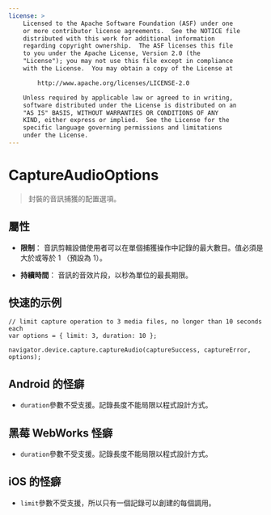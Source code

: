 ```yaml
---
license: >
    Licensed to the Apache Software Foundation (ASF) under one
    or more contributor license agreements.  See the NOTICE file
    distributed with this work for additional information
    regarding copyright ownership.  The ASF licenses this file
    to you under the Apache License, Version 2.0 (the
    "License"); you may not use this file except in compliance
    with the License.  You may obtain a copy of the License at

        http://www.apache.org/licenses/LICENSE-2.0

    Unless required by applicable law or agreed to in writing,
    software distributed under the License is distributed on an
    "AS IS" BASIS, WITHOUT WARRANTIES OR CONDITIONS OF ANY
    KIND, either express or implied.  See the License for the
    specific language governing permissions and limitations
    under the License.
---
```


# CaptureAudioOptions

> 封裝的音訊捕獲的配置選項。

## 屬性

*   **限制**： 音訊剪輯設備使用者可以在單個捕獲操作中記錄的最大數目。值必須是大於或等於 1 （預設為 1）。

*   **持續時間**： 音訊的音效片段，以秒為單位的最長期限。

## 快速的示例

    // limit capture operation to 3 media files, no longer than 10 seconds each
    var options = { limit: 3, duration: 10 };
    
    navigator.device.capture.captureAudio(captureSuccess, captureError, options);
    

## Android 的怪癖

*   `duration`參數不受支援。記錄長度不能局限以程式設計方式。

## 黑莓 WebWorks 怪癖

*   `duration`參數不受支援。記錄長度不能局限以程式設計方式。

## iOS 的怪癖

*   `limit`參數不受支援，所以只有一個記錄可以創建的每個調用。